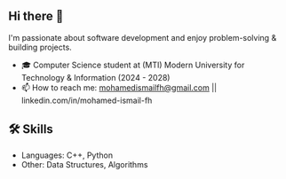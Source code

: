 ## Hi there 👋

I'm passionate about software development and enjoy problem-solving & building projects.

- 🎓 Computer Science student at (MTI) Modern University for Technology & Information (2024 - 2028)
- 📫 How to reach me: mohamedismailfh@gmail.com || linkedin.com/in/mohamed-ismail-fh

## 🛠️ Skills
- Languages: C++, Python
- Other: Data Structures, Algorithms
